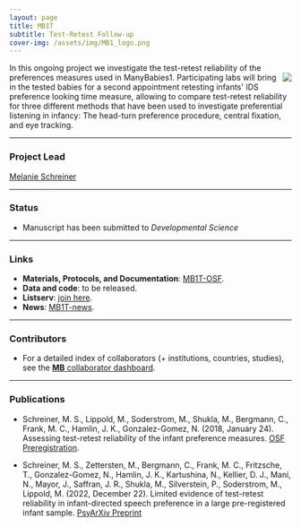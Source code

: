 ```yaml
---
layout: page
title: MB1T
subtitle: Test-Retest Follow-up
cover-img: /assets/img/MB1_logo.png
---
```


<!--
To-do:
- replace image placeholders.
- add collaborators map.
-->

In this ongoing project we investigate the test-retest reliability of the preferences measures used in ManyBabies1. <img style="float: right;" src="/assets/img/placeholder.png"> Participating labs will bring in the tested babies for a second appointment retesting infants' IDS preference looking time measure, allowing to compare test-retest reliability for three different methods that have been used to investigate preferential listening in infancy: The head-turn preference procedure, central fixation, and eye tracking.


***
### Project Lead
[Melanie Schreiner](https://www.psych.uni-goettingen.de/en/lang/team/schreiner-melanie)


***
### Status
* Manuscript has been submitted to *Developmental Science*


***
### Links
* **Materials, Protocols, and Documentation**: [MB1T-OSF](https://osf.io/zeqka/).
* **Data and code**: to be released.
* **Listserv**: [join here](https://mailman.stanford.edu/mailman/listinfo/manybabies1).
* **News**: [MB1T-news]({{site.baseurl}}/tags/#MB1T).


***
### Contributors
* For a detailed index of collaborators (+ institutions, countries, studies), see the [**MB** collaborator dashboard](https://manybabies.shinyapps.io/shiny_mb_map/).


***
### Publications
* Schreiner, M. S., Lippold, M., Soderstrom, M., Shukla, M., Bergmann, C., Frank, M. C., Hamlin, J. K., Gonzalez-Gomez, N. (2018, January 24). Assessing test-retest reliability of the infant preference measures. [OSF Preregistration](https://osf.io/v5f8t).

* Schreiner, M. S., Zettersten, M., Bergmann, C., Frank, M. C., Fritzsche, T., Gonzalez-Gomez, N., Hamlin, J. K., Kartushina, N., Kellier, D. J., Mani, N., Mayor, J., Saffran, J. R., Shukla, M., Silverstein, P., Soderstrom, M., Lippold, M. (2022, December 22). Limited evidence of test-retest reliability in infant-directed speech preference in a large pre-registered infant sample. [PsyArXiv Preprint](https://doi.org/10.31234/osf.io/uwche)
